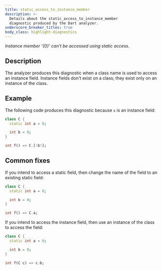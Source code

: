 ```yaml
---
title: static_access_to_instance_member
description: >-
  Details about the static_access_to_instance_member
  diagnostic produced by the Dart analyzer.
underscore_breaker_titles: true
body_class: highlight-diagnostics
---
```


_Instance member '{0}' can't be accessed using static access._

## Description

The analyzer produces this diagnostic when a class name is used to access
an instance field. Instance fields don't exist on a class; they exist only
on an instance of the class.

## Example

The following code produces this diagnostic because `x` is an instance
field:

```dart
class C {
  static int a = 0;

  int b = 0;
}

int f() => C.[!b!];
```

## Common fixes

If you intend to access a static field, then change the name of the field
to an existing static field:

```dart
class C {
  static int a = 0;

  int b = 0;
}

int f() => C.a;
```

If you intend to access the instance field, then use an instance of the
class to access the field:

```dart
class C {
  static int a = 0;

  int b = 0;
}

int f(C c) => c.b;
```
